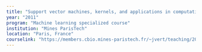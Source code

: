 ```yaml
---
title: "Support vector machines, kernels, and applications in computational biology"
year: "2011"
program: "Machine learning specialized course"
institution: "Mines ParisTech"
location: "Paris, France"
courselink: "https://members.cbio.mines-paristech.fr/~jvert/teaching/2011mines/index.html"
---
```

